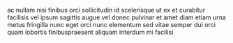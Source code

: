 ac nullam nisi finibus orci sollicitudin id scelerisque ut ex et curabitur
facilisis vel ipsum sagittis augue vel donec pulvinar et amet diam etiam urna
metus fringilla nunc eget orci nunc elementum sed vitae semper dui orci quam
lobortis finibuspraesent aliquam interdum mi facilisi